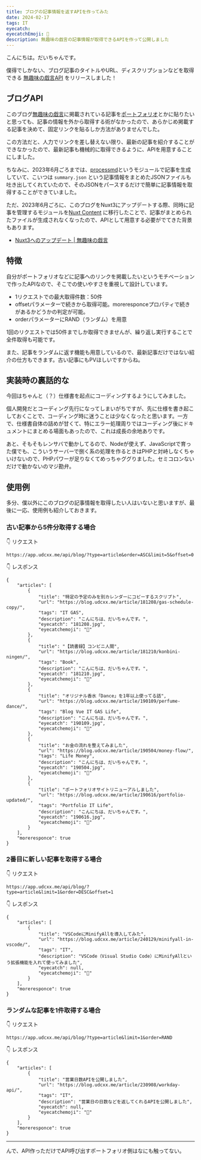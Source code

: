 ```yaml
---
title: ブログの記事情報を返すAPIを作ってみた
date: 2024-02-17
tags: IT
eyecatch: 
eyecatchEmoji: 🎉
description: 無趣味の戯言の記事情報が取得できるAPIを作って公開しました
---
```


こんにちは。だいちゃんです。

僕得でしかない、ブログ記事のタイトルやURL、ディスクリプションなどを取得できる [無趣味の戯言API](https://app.udcxx.me/document/blog-api/) をリリースしました！

## ブログAPI

このブログ[無趣味の戯言](https://blog.udcxx.me/)に掲載されている記事を[ポートフォリオ](https://udcxx.me/)とかに貼りたいと思っても、記事の情報を外から取得する術がなかったので、あらかじめ掲載する記事を決めて、固定リンクを貼るしか方法がありませんでした。

この方法だと、人力でリンクを差し替えない限り、最新の記事を紹介することができなかったので、最新記事も機械的に取得できるように、APIを用意することにしました。

ちなみに、2023年6月ごろまでは、[processmd](https://www.npmjs.com/package/processmd)というモジュールで記事を生成していて、こいつは `summary.json` という記事情報をまとめたJSONファイルも吐き出してくれていたので、そのJSONをパースするだけで簡単に記事情報を取得することができていました。

ただ、2023年6月ごろに、このブログをNuxt3にアップデートする際、同時に記事を管理するモジュールを[Nuxt Content](https://content.nuxt.com/) に移行したことで、記事がまとめられたファイルが生成されなくなったので、APIとして用意する必要がでてきた背景もあります。

* [Nuxt3へのアップデート | 無趣味の戯言](https://blog.udcxx.me/article/230617/update-to-nuxt3/)


## 特徴

自分がポートフォリオなどに記事へのリンクを掲載したいというモチベーションで作ったAPIなので、そこでの使いやすさを重視して設計しています。

* 1リクエストでの最大取得件数：50件
* offsetパラメーターで続きから取得可能。moreresponceプロパティで続きがあるかどうかの判定が可能。
* orderパラメーターにRAND（ランダム）を用意

1回のリクエストでは50件までしか取得できませんが、繰り返し実行することで全件取得も可能です。

また、記事をランダムに返す機能も用意しているので、最新記事だけではない紹介の仕方もできます。古い記事にもPVほしいですからね。


## 実装時の裏話的な

今回はちゃんと（？）仕様書を起点にコーディングするようにしてみました。

個人開発だとコーディング先行になってしまいがちですが、先に仕様を書き起こしておくことで、コーディング時に迷うことは少なくなったと思います。一方で、仕様書自体の詰めが甘くて、特にエラー処理周りではコーディング後にドキュメントにまとめる場面もあったので、これは成長の余地ありです。

あと、そもそもレンサバで動かしてるので、Nodeが使えず、JavaScriptで育った僕でも、こういうサーバーで捌く系の処理を作るときはPHPと対峙しなくちゃいけないので、PHPパワーが足りなくてめっちゃググりました。セミコロンないだけで動かないのマジ勘弁。


## 使用例

多分、僕以外にこのブログの記事情報を取得したい人はいないと思いますが、最後に一応、使用例も紹介しておきます。

### 古い記事から5件分取得する場合

👇️ リクエスト

```
https://app.udcxx.me/api/blog/?type=article&order=ASC&limit=5&offset=0
```

👇️ レスポンス

```
{
	"articles": [
		{
			"title": "特定の予定のみを別カレンダーにコピーするスクリプト",
			"url": "https://blog.udcxx.me/article/181208/gas-schedule-copy/",
			"tags": "IT GAS",
			"description": "こんにちは、だいちゃんです。",
			"eyecatch": "181208.jpg",
			"eyecatchemoji": "📄"
		},
		{
			"title": "【読書録】コンビニ人間",
			"url": "https://blog.udcxx.me/article/181210/konbini-ningen/",
			"tags": "Book",
			"description": "こんにちは、だいちゃんです。",
			"eyecatch": "181210.jpg",
			"eyecatchemoji": "📄"
		},
		{
			"title": "オリジナル香水「Dance」を1年以上使ってる話",
			"url": "https://blog.udcxx.me/article/190109/perfume-dance/",
			"tags": "Blog Vue IT GAS Life",
			"description": "こんにちは、だいちゃんです。",
			"eyecatch": "190109.jpg",
			"eyecatchemoji": "📄"
		},
		{
			"title": "お金の流れを整えてみました",
			"url": "https://blog.udcxx.me/article/190504/money-flow/",
			"tags": "Life Money",
			"description": "こんにちは、だいちゃんです。",
			"eyecatch": "190504.jpg",
			"eyecatchemoji": "📄"
		},
		{
			"title": "ポートフォリオサイトリニューアルしました",
			"url": "https://blog.udcxx.me/article/190616/portfolio-updated/",
			"tags": "Portfolio IT Life",
			"description": "こんにちは、だいちゃんです。",
			"eyecatch": "190616.jpg",
			"eyecatchemoji": "📄"
		}
	],
	"moreresponce": true
}
```

### 2番目に新しい記事を取得する場合

👇️ リクエスト

```
https://app.udcxx.me/api/blog/?type=article&limit=1&order=DESC&offset=1
```

👇️ レスポンス

```
{
    "articles": [
        {
            "title": "VSCodeにMinifyAllを導入してみた",
            "url": "https://blog.udcxx.me/article/240129/minifyall-in-vscode/",
            "tags": "IT",
            "description": "VSCode（Visual Studio Code）にMinifyAllという拡張機能を入れて使ってみました",
            "eyecatch": null,
            "eyecatchemoji": "👜"
        }
    ],
    "moreresponce": true
}
```

### ランダムな記事を1件取得する場合

👇️ リクエスト

```
https://app.udcxx.me/api/blog/?type=article&limit=1&order=RAND
```

👇️ レスポンス

```
{
	"articles": [
		{
			"title": "営業日数APIを公開しました",
			"url": "https://blog.udcxx.me/article/230908/workday-api/",
			"tags": "IT",
			"description": "営業日の日数などを返してくれるAPIを公開しました",
			"eyecatch": null,
			"eyecatchemoji": "🎉"
		}
	],
	"moreresponce": true
}
```

---

んで、API作っただけでAPI呼び出すポートフォリオ側はなにも触ってない。